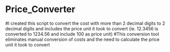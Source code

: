 # Price_Converter

#I created this script to convert the cost with more than 2 decimal digits to 2 decimal digits and includes the price unit it took to convert (ie. 12.3456 is converted to 1234.56 and include 100 as price unit)
#This conversion tool eliminates manual conversion of costs and the need to calculate the price unit it took to convert

